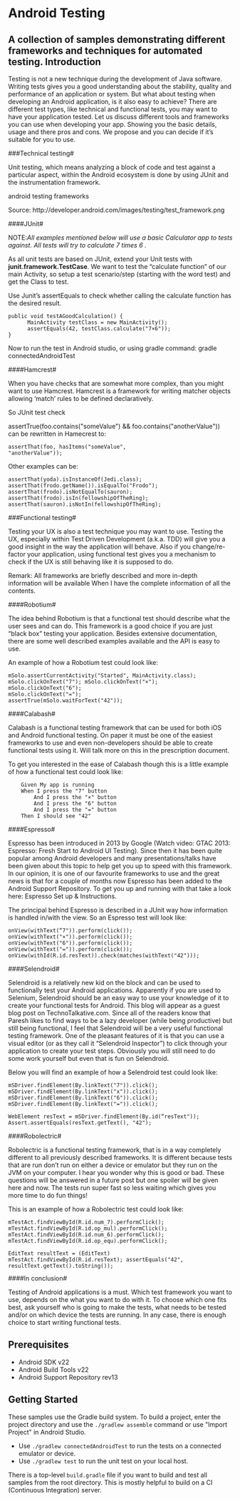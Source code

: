 # Android Testing
A collection of samples demonstrating different frameworks and techniques for automated testing.
Introduction
-------------

Testing is not a new technique during the development of Java software. Writing tests gives you a good understanding about the stability, quality and performance of an application or system. But what about testing when developing an Android application, is it also easy to achieve? There are different test types, like technical and functional tests, you may want to have your application tested. Let us discuss different tools and frameworks you can use when developing your app. Showing you the basic details, usage and there pros and cons. We propose and you can decide if it’s suitable for you to use.

###Technical testing#

Unit testing, which means analyzing a block of code and test against a particular aspect, within the Android ecosystem is done by using JUnit and the instrumentation framework.

android testing frameworks
<p>Source: http://developer.android.com/images/testing/test_framework.png</p>

####JUnit#

NOTE:*All examples mentioned below will use a basic Calculator app to tests against. All tests will try to calculate 7 times 6 .*

As all unit tests are based on JUnit, extend your Unit tests with **junit.framework.TestCase**. We want to test the “calculate function” of our main Activity, so setup a test scenario/step (starting with the word test) and get the Class to test.

Use Junit’s assertEquals to check whether calling the calculate function has the desired result.

<pre><code>public void testAGoodCalculation() {
      MainActivity testClass = new MainActivity();
      assertEquals(42, testClass.calculate("7×6"));
}
</code></pre>
Now to run the test in Android studio, or using gradle command:
gradle connectedAndroidTest

####Hamcrest#

When you have checks that are somewhat more complex, than you might want to use Hamcrest. Hamcrest is a framework for writing matcher objects allowing ‘match’ rules to be defined declaratively.

So JUnit test check

assertTrue(foo.contains("someValue") && foo.contains("anotherValue")) 
can be rewritten in Hamecrest to:
<code><pre>assertThat(foo, hasItems("someValue", "anotherValue"));</pre></code>
Other examples can be:
<code><pre>assertThat(yoda).isInstanceOf(Jedi.class);
assertThat(frodo.getName()).isEqualTo("Frodo");
assertThat(frodo).isNotEqualTo(sauron);
assertThat(frodo).isIn(fellowshipOfTheRing);
assertThat(sauron).isNotIn(fellowshipOfTheRing);</code></pre>

###Functional testing#

Testing your UX is also a test technique you may want to use. Testing the UX, especially within Test Driven Development (a.k.a. TDD) will give you a good insight in the way the application will behave. Also if you change/re-factor your application, using functional test gives you a mechanism to check if the UX is still behaving like it is supposed to do.

Remark: All frameworks are briefly described and more in-depth information will be available When I have the complete information of all the contents.

####Robotium#

The idea behind Robotium is that a functional test should describe what the user sees and can do. This framework is a good choice if you are just “black box” testing your application. Besides extensive documentation, there are some well described examples available and the API is easy to use.

An example of how a Robotium test could look like:
<code><pre>mSolo.assertCurrentActivity("Started", MainActivity.class);
mSolo.clickOnText("7");
mSolo.clickOnText("×");
mSolo.clickOnText("6");
mSolo.clickOnText("=");
assertTrue(mSolo.waitForText("42"));</code></pre>

####Calabash#

Calabash is a functional testing framework that can be used for both iOS and Android functional testing. On paper it must be one of the easiest frameworks to use and even non-developers should be able to create functional tests using it. Will talk more on this in the prescription document.

To get you interested in the ease of Calabash though this is a little example of how a functional test could look like:

        Given My app is running
        When I press the "7" button
            And I press the "×" button
            And I press the "6" button
            And I press the "=" button
        Then I should see "42"
####Espresso#

Espresso has been introduced in 2013 by Google (Watch video: GTAC 2013: Espresso: Fresh Start to Android UI Testing). Since then it has been quite popular among Android developers and many presentations/talks have been given about this topic to help get you up to speed with this framework. In our opinion, it is one of our favourite frameworks to use and the great news is that for a couple of months now Espresso has been added to the Android Support Repository. To get you up and running with that take a look here: Espresso Set up & Instructions.

The principal behind Espresso is described in a JUnit way how information is handled in/with the view.
So an Espresso test will look like:

<code><pre>onView(withText(“7")).perform(click());
onView(withText("×")).perform(click());
onView(withText("6")).perform(click());
onView(withText("=")).perform(click());
onView(withId(R.id.resText)).check(matches(withText("42")));</code></pre>

####Selendroid#

Selendroid is a relatively new kid on the block and can be used to functionally test your Android applications. Apparently if you are used to Selenium, Selendroid should be an easy way to use your knowledge of it to create your functional tests for Android. This blog will appear as a guest blog post on TechnoTalkative.com. Since all of the readers know that Paresh likes to find ways to be a lazy developer (while being productive) but still being functional, I feel that Selendroid will be a very useful functional testing framework. One of the pleasant features of it is that you can use a visual editor (or as they call it “Selendroid Inspector”) to click through your application to create your test steps. Obviously you will still need to do some work yourself but even that is fun on Selendroid.

Below you will find an example of how a Selendroid test could look like:
<code><pre>mSDriver.findElement(By.linkText("7")).click();
mSDriver.findElement(By.linkText("x")).click();
mSDriver.findElement(By.linkText("6")).click();
mSDriver.findElement(By.linkText("=")).click();</code></pre>
<code><pre>WebElement resText = mSDriver.findElement(By.id(“resText"));
Assert.assertEquals(resText.getText(), "42");</code></pre>

####Robolectric#

Robolectric is a functional testing framework, that is in a way completely different to all previously described frameworks. It is different because tests that are run don’t run on either a device or emulator but they run on the JVM on your computer. I hear you wonder why this is good or bad. These questions will be answered in a future post but one spoiler will be given here and now. The tests run super fast so less waiting which gives you more time to do fun things!

This is an example of how a Robolectric test could look like:
<code><pre>mTestAct.findViewById(R.id.num_7).performClick();
mTestAct.findViewById(R.id.op_mul).performClick();
mTestAct.findViewById(R.id.num_6).performClick(); 
mTestAct.findViewById(R.id.op_equ).performClick();</pre></code>
<code><pre>EditText resultText = (EditText) mTestAct.findViewById(R.id.resText);
assertEquals("42", resultText.getText().toString());</pre></code>
####In conclusion#

Testing of Android applications is a must. Which test framework you want to use, depends on the what you want to do with it. To choose which one fits best, ask yourself who is going to make the tests, what needs to be tested and/or on which device the tests are running. In any case, there is enough choice to start writing functional tests.

Prerequisites
--------------

- Android SDK v22
- Android Build Tools v22
- Android Support Repository rev13

Getting Started
---------------

These samples use the Gradle build system. To build a project, enter the project directory and use the `./gradlew assemble` command or use "Import Project" in Android Studio.

- Use `./gradlew connectedAndroidTest` to run the tests on a connected emulator or device.
- Use `./gradlew test` to run the unit test on your local host.

There is a top-level `build.gradle` file if you want to build and test all samples from the root directory. This is mostly helpful to build on a CI (Continuous Integration) server.
